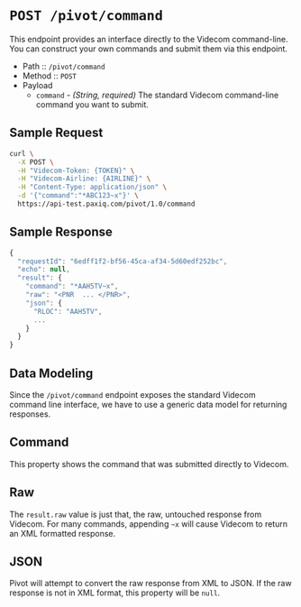 # `POST /pivot/command`

This endpoint provides an interface directly to the Videcom command-line. You can construct your own commands and submit them via this endpoint.

- Path :: `/pivot/command`
- Method :: `POST`
- Payload
  - `command` - *(String, required)* The standard Videcom command-line command you want to submit.

## Sample Request

```bash
curl \
  -X POST \
  -H "Videcom-Token: {TOKEN}" \
  -H "Videcom-Airline: {AIRLINE}" \
  -H "Content-Type: application/json" \
  -d '{"command":"*ABC123~x"}' \
  https://api-test.paxiq.com/pivot/1.0/command
```

## Sample Response

```js
{
  "requestId": "6edff1f2-bf56-45ca-af34-5d60edf252bc",
  "echo": null,
  "result": {
    "command": "*AAH5TV~x",
    "raw": "<PNR  ... </PNR>",
    "json": {
      "RLOC": "AAH5TV",
      ...
    }
  }
}

```

## Data Modeling

Since the `/pivot/command` endpoint exposes the standard Videcom command line interface, we have to use a generic data model for returning responses.

## Command

This property shows the command that was submitted directly to Videcom.

## Raw

The `result.raw` value is just that, the raw, untouched response from Videcom. For many commands, appending `~x` will cause Videcom to return an XML formatted response.

## JSON

Pivot will attempt to convert the raw response from XML to JSON. If the raw response is not in XML format, this property will be `null`.
